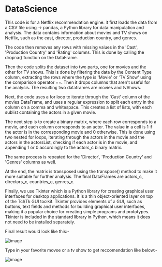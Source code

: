 # DataScience

This code is for a Netflix recommendation engine. It first loads the data from a CSV file using  -> 
pandas, a Python library for data manipulation and analysis.
The data contains information about movies and TV shows on Netflix, such as the cast, director, production country, and genres.

The code then removes any rows with missing values in the 'Cast', 'Production Country' and 'Rating' columns. This is done by calling the dropna() function on the DataFrame.

Then the code splits the dataset into two parts, one for movies and the other for TV shows. This is done by filtering the data by the Content Type column, extracting the rows where the type is 'Movie' or 'TV Show' using the comparison operator ==. Then it drops columns that aren't useful for the analysis. The resulting two dataframes are movies and tvShows.

Next, the code uses a for loop to iterate through the 'Cast' column of the movies DataFrame, and uses a regular expression to split each entry in the column on a comma and whitespace. This creates a list of lists, with each sublist containing the actors in a given movie.

The next step is to create a binary matrix, where each row corresponds to a movie, and each column corresponds to an actor. The value in a cell is 1 if the actor is in the corresponding movie and 0 otherwise. This is done using two nested for loops, iterating through the actors in the movie and the actors in the actorsList, checking if each actor is in the movie, and appending 1 or 0 accordingly to the actors_c binary matrix.

The same process is repeated for the 'Director', 'Production Country' and 'Genres' columns as well.

At the end, the matrix is transposed using the transpose() method to make it more suitable for further analysis.
The final DataFrames are actors_c, directors_c, countries_c, genres_c.

Finally, we use Tkinter which is a Python library for creating graphical user interfaces for desktop applications. It is a thin object-oriented layer on top of the Tcl/Tk GUI toolkit. Tkinter provides elements of a GUI, such as buttons, text fields and methods for building graphical user interfaces, making it a popular choice for creating simple programs and prototypes. Tkinter is included in the standard library in Python, which means it does not need to be installed separately.

Final result would look like this:-

![image](https://user-images.githubusercontent.com/121909272/211705373-53eae93b-b3fe-44af-b3b9-b8961554a4e3.png)


Type in your favorite movoe or a tv show to get reccomendation like below:-

![image](https://user-images.githubusercontent.com/121909272/211705066-a71e3d2d-73f3-4a8b-9d5b-6b40296f9428.png)
